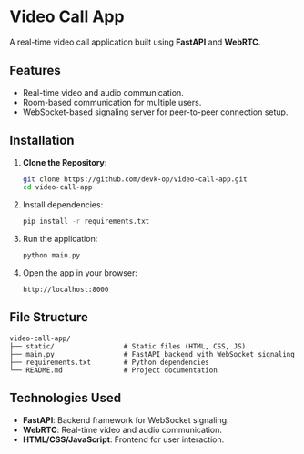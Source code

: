 # Video Call App

A real-time video call application built using **FastAPI** and **WebRTC**.

## Features
- Real-time video and audio communication.
- Room-based communication for multiple users.
- WebSocket-based signaling server for peer-to-peer connection setup.

## Installation

1. **Clone the Repository**:
   ```bash
   git clone https://github.com/devk-op/video-call-app.git
   cd video-call-app
   ```

2. Install dependencies:
   ```bash
   pip install -r requirements.txt
   ```

3. Run the application:
   ```bash
   python main.py
   ```

4. Open the app in your browser:
   ```
   http://localhost:8000
   ```

## File Structure
```
video-call-app/
├── static/                 # Static files (HTML, CSS, JS)
├── main.py                 # FastAPI backend with WebSocket signaling
├── requirements.txt        # Python dependencies
└── README.md               # Project documentation
```

## Technologies Used
- **FastAPI**: Backend framework for WebSocket signaling.
- **WebRTC**: Real-time video and audio communication.
- **HTML/CSS/JavaScript**: Frontend for user interaction.
